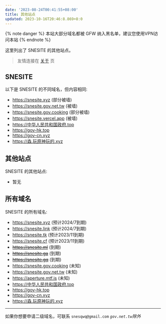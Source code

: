 ```yaml
---
date: '2023-08-24T00:41:55+08:00'
title: 其他站点
updated: 2023-10-16T20:46:8.869+8:0
---
```

<div class="markdown-body">

{% note danger %}
本站大部分域名都被 GFW 纳入黑名单，建议您使用VPN访问本站
{% endnote %}

这里列出了 SNESITE 的其他站点。

> 友情连接在 [关于](/about) 页

## SNESITE

以下是 SNESITE 的不同域名，但内容相同:

- https://snesite.xyz (部分被墙)
- https://snesite.gov.net.tw (被墙)
- https://snesite.gov.cooking (部分被墙)
- https://snesite.vercel.app (被墙)
- https://中华人民共和国政府.top
- https://gov-hk.top
- https://gov-cn.xyz
- https://森.玩原神玩的.xyz

## 其他站点

SNESITE 的其他站点:

- 暂无

## 所有域名

SNESITE 的所有域名:

- https://snesite.xyz (预计2024/7到期)
- https://snesite.link (预计2024/7到期)
- https://snesite.tk (预计2023/11到期)
- https://snesite.cf (预计2023/11到期)
- ~~https://snesite.ml~~ (到期)
- ~~https://snesite.ga~~ (到期)
- ~~https://snesite.gq~~ (到期)
- https://snesite.gov.cooking (未知)
- https://snesite.gov.net.tw (未知)
- https://aperture.mtf.is (未知)
- https://中华人民共和国政府.top
- https://gov-hk.top
- https://gov-cn.xyz
- https://森.玩原神玩的.xyz

---

如果你想要申请二级域名，可联系 `snesqwq@gmail.com`
*`gov.net.tw`除外*

</div>
